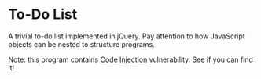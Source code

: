 To-Do List
==========
A trivial to-do list implemented in jQuery. Pay attention to how JavaScript
objects can be nested to structure programs.

Note: this program contains [Code Injection][1] vulnerability. See if you can
find it!

[1]: http://en.wikipedia.org/wiki/Code_injection
